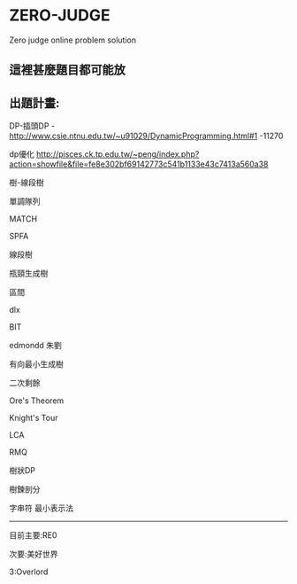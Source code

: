 # ZERO-JUDGE
Zero judge online problem solution

這裡甚麼題目都可能放
---------------------------
出題計畫: 
-
DP-插頭DP -http://www.csie.ntnu.edu.tw/~u91029/DynamicProgramming.html#1
-11270

dp優化 http://pisces.ck.tp.edu.tw/~peng/index.php?action=showfile&file=fe8e302bf69142773c541b1133e43c7413a560a38

樹-線段樹

單調隊列 

MATCH

SPFA

線段樹

瓶頸生成樹

區間

dlx

BIT

edmondd 朱劉 

有向最小生成樹

二次剩餘

Ore's Theorem

Knight's Tour

LCA

RMQ

樹狀DP

樹鍊剖分

字串符 最小表示法

-------------------------
目前主要:RE0

次要:美好世界

3:Overlord
